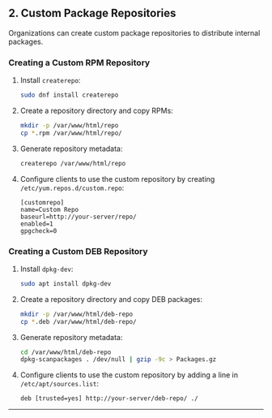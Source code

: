 ## **2. Custom Package Repositories**
Organizations can create custom package repositories to distribute internal packages.

### **Creating a Custom RPM Repository**
1. Install `createrepo`:
   ```bash
   sudo dnf install createrepo
   ```
2. Create a repository directory and copy RPMs:
   ```bash
   mkdir -p /var/www/html/repo
   cp *.rpm /var/www/html/repo/
   ```
3. Generate repository metadata:
   ```bash
   createrepo /var/www/html/repo
   ```
4. Configure clients to use the custom repository by creating `/etc/yum.repos.d/custom.repo`:
   ```plaintext
   [customrepo]
   name=Custom Repo
   baseurl=http://your-server/repo/
   enabled=1
   gpgcheck=0
   ```

### **Creating a Custom DEB Repository**
1. Install `dpkg-dev`:
   ```bash
   sudo apt install dpkg-dev
   ```
2. Create a repository directory and copy DEB packages:
   ```bash
   mkdir -p /var/www/html/deb-repo
   cp *.deb /var/www/html/deb-repo/
   ```
3. Generate repository metadata:
   ```bash
   cd /var/www/html/deb-repo
   dpkg-scanpackages . /dev/null | gzip -9c > Packages.gz
   ```
4. Configure clients to use the custom repository by adding a line in `/etc/apt/sources.list`:
   ```plaintext
   deb [trusted=yes] http://your-server/deb-repo/ ./
   ```

---
